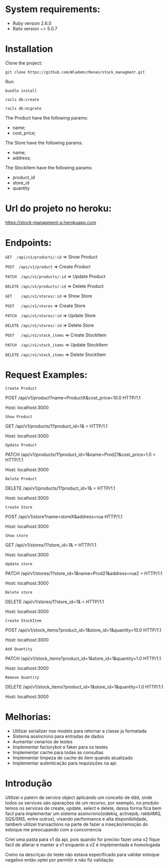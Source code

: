 # System requirements:

* Ruby version 2.6.0
* Rails version ~> 5.0.7


# Installation

Clone the project:

    git clone https://github.com/WlademirRenan/stock_managment.git

Run:

    bundle install

    rails db:create

    rails db:migrate

The Product have the following params:
* name;
* cost_price;

The Store have the following params:
* name;
* address;

The StockItem have the following params:
* product_id
* store_id
* quantity

# Url do projeto no heroku:

https://stock-managment-a.herokuapp.com


# Endpoints:

`GET  /api/v1/products/:id` => Show Product

`POST  /api/v1/product` => Create Product

`PATCH  /api/v1/products/:id` => Update Product

`DELETE /api/v1/products/:id` => Delete Product


`GET    /api/v1/stores/:id` => Show Store

`POST   /api/v1/stores` => Create Store

`PATCH  /api/v1/stores/:id` => Update Store

`DELETE /api/v1/stores/:id` => Delete Store


`POST   /api/v1/stock_items` => Create StockItem

`PATCH  /api/v1/stock_items` => Update StockItem

`DELETE /api/v1/stock_items` => Delete StockItem


# Request Examples:

    Create Product

POST /api/v1/product?name=ProductX&amp;cost_price=10.0 HTTP/1.1

Host: localhost:3000

    Show Product

GET /api/v1/products/1?product_id=1&amp; = HTTP/1.1

Host: localhost:3000

    Update Product

PATCH /api/v1/products/1?product_id=1&amp;name=Prod21&amp;cost_price=1.0 = HTTP/1.1

Host: localhost:3000

    Delete Product

DELETE /api/v1/products/1?product_id=1&amp; = HTTP/1.1

Host: localhost:3000



    Create Store

POST /api/v1/store?name=storeX&amp;address=rua HTTP/1.1

Host: localhost:3000

    Show store

GET /api/v1/stores/1?store_id=1&amp; = HTTP/1.1

Host: localhost:3000

    Update store

PATCH /api/v1/stores/1?store_id=1&amp;name=Prod21&amp;address=rua2 = HTTP/1.1

Host: localhost:3000

    Delete store

DELETE /api/v1/stores/1?store_id=1&amp; = HTTP/1.1

Host: localhost:3000

    Create StockItem

POST /api/v1/stock_items?product_id=1&amp;store_id=1&amp;quantity=10.0 HTTP/1.1

Host: localhost:3000

    Add Quantity

PATCH /api/v1/stock_items?product_id=1&amp;store_id=1&amp;quantity=1.0 HTTP/1.1

Host: localhost:3000

    Remove Quantity

DELETE /api/v1/stock_items?product_id=1&amp;store_id=1&amp;quantity=1.0 HTTP/1.1

Host: localhost:3000



# Melhorias:

* Utilizar serializer nos models para retornar a classe ja formatada
* Sistema assincrono para entradas de dados
* Aumentar cenarios de testes
* Implementar factorybot e faker para os testes
* Implementar cache para todas as consultas
* Implementar limpeza de cache do item quando atualizado
* Implementar autenticação para requisições na api


# Introdução

Utilizei o patern de service object aplicando um conceito de ddd, onde todos os services são operações de um recurso, por exemplo, no produto temos os services de create, update, select e delete, dessa forma fica bem facil para implementar um sistema assincrono(sidekiq, activejob, rabbitMQ, SQS/SNS, entre outros), visando performance e alta disponibilidade, tambem utilizei transactions na parte de fazer a inseção/remoção do estoque me preocupando com a concorrencia

Criei uma pasta para v1 da api, pois quando for preciso fazer uma v2 fique facil de alterar e manter a v1 enquanto a v2 é implementada e homologada

Como na descriçao do teste não estava especificado para validar estoque negativo então optei por permitir e não fiz validação